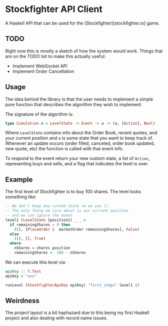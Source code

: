 # Stockfighter API Client

A Haskell API that can be used for the (Stockfighter)[stockfighter.io]
game.

## TODO

Right now this is mostly a sketch of how the system would work. Things
that are on the TODO list to make this actually useful:

* Implement WebSocket API
* Implement Order Cancellation

## Usage

The idea behind the library is that the user needs to implement a simple
pure function that describes the algorithm they wish to implement.

The signature of the algorithm is:

```haskell
type Simulation a = LevelState -> Event -> a -> (a, [Action], Bool)
```

Where `LevelState` contains info about the Order Book, recent quotes,
and your current position and `a` is some state that you want to keep
track of. Whenever an update occurs (order filled, canceled, order book
updated, new quote, etc) the function is called with that event info.

To respond to the event return your new custom state, a list of
`Action`, representing buys and sells, and a flag that indicates the
level is over.

## Example

The first level of Stockfighter is to buy 100 shares. The level looks
something like:

```haskell
-- We don't keep any custom state so we use ()
-- The only thing we care about is our current position
-- and we can ignore the event
level1 (LevelState {position}) _ _ =
  if remainingShares > 0 then
    ((), [PlaceOrder $  marketOrder remainingShares], False)
  else
    ((), [], True)
  where
    nShares = shares position
    remainingShares =  100 - nShares
```

We can execute this level via:

```haskell
apiKey :: T.Text
apiKey = "xxx"

runLevel (StockfighterApiKey apiKey) "first_steps" level1 ()
```

## Weirdness

The project layout is a bit haphazard due to this being my first Haskell
project and also dealing with record name issues.
